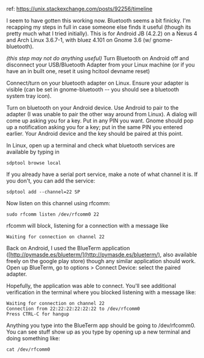 ref: https://unix.stackexchange.com/posts/92256/timeline

I seem to have gotten this working now. Bluetooth seems a bit finicky. I'm recapping my steps in full in case someone else finds it useful (though its pretty much what I tried initially). This is for Android JB (4.2.2) on a Nexus 4 and Arch Linux 3.6.7-1, with bluez 4.101 on Gnome 3.6 (w/ gnome-bluetooth).

_(this step may not do anything useful)_ Turn Bluetooth on Android off and disconnect your USB/Bluetooth Adapter from your Linux machine (or if you have an in built one, reset it using hcitool devname reset)

Connect/turn on your bluetooth adapter on Linux. Ensure your adapter is visible (can be set in gnome-bluetooth -- you should see a bluetooth system tray icon).

Turn on bluetooth on your Android device. Use Android to pair to the adapter (I was unable to pair the other way around from Linux). A dialog will come up asking you for a key. Put in any PIN you want. Gnome should pop up a notification asking you for a key; put in the same PIN you entered earlier. Your Android device and the key should be paired at this point.

In Linux, open up a terminal and check what bluetooth services are available by typing in

```
sdptool browse local
```

If you already have a serial port service, make a note of what channel it is. If you don't, you can add the service:

```
sdptool add --channel=22 SP
```

Now listen on this channel using rfcomm:

```
sudo rfcomm listen /dev/rfcomm0 22
```

rfcomm will block, listening for a connection with a message like

```
Waiting for connection on channel 22
```

Back on Android, I used the BlueTerm application ([http://pymasde.es/blueterm/](http://pymasde.es/blueterm/), also available freely on the google play store) though any similar application should work. Open up BlueTerm, go to options > Connect Device: select the paired adapter.

Hopefully, the application was able to connect. You'll see additional verification in the terminal where you blocked listening with a message like:

```
Waiting for connection on channel 22
Connection from 22:22:22:22:22:22 to /dev/rfcomm0
Press CTRL-C for hangup
```

Anything you type into the BlueTerm app should be going to /dev/rfcomm0. You can see stuff show up as you type by opening up a new terminal and doing something like:

```
cat /dev/rfcomm0
```

